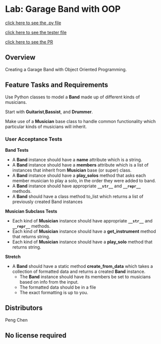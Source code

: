 # Lab: Garage Band with OOP
[click here to see the .py file](pythonic_garage_band/pythonic_garage_band.py)

[click here to see the tester file](tests/test_pythonic_garage_band.py)

[click here to see the PR](https://github.com/PengChen11/pythonic-garage-band/pull/1/files)

## Overview
Creating a Garage Band with Object Oriented Programming.

## Feature Tasks and Requirements
Use Python classes to model a **Band** made up of different kinds of musicians.

Start with **Guitarist**,**Bassist**, and **Drummer**.

Make use of a **Musician** base class to handle common functionality which particular kinds of musicians will inherit.

### User Acceptance Tests

**Band Tests**

- A **Band** instance should have a **name** attribute which is a string.
- A **Band** instance should have a **members** attribute which is a list of instances that inherit from **Musician** base (or super) class.
- A **Band** instance should have a **play_solos** method that asks each member musician to play a solo, in the order they were added to band.
- A **Band** instance should have appropriate **`__str__`** and **`__repr__`** methods.
- A **Band** should have a class method to_list which returns a list of previously created Band instances

**Musician Subclass Tests**

- Each kind of **Musician** instance should have appropriate **`__str__`** and **`__repr__`** methods.
- Each kind of **Musician** instance should have a **get_instrument** method that returns string.
- Each kind of **Musician** instance should have a **play_solo** method that returns string.

**Stretch**

- A **Band** should have a static method **create_from_data** which takes a collection of formatted data and returns a created **Band** instance.
    - The **Band** instance should have its members be set to musicians based on info from the input.
    - The formatted data should be in a file
    - The exact formatting is up to you.


## Distributors
Peng Chen

## No license required
